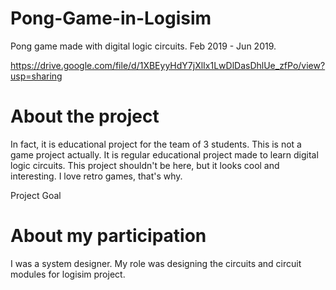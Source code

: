# Pong-Game-in-Logisim
Pong game made with digital logic circuits. Feb 2019 - Jun 2019.

https://drive.google.com/file/d/1XBEyyHdY7jXlIx1LwDlDasDhlUe_zfPo/view?usp=sharing

# About the project

In fact, it is educational project for the team of 3 students.
This is not a game project actually. It is regular educational project made to learn digital logic circuits.
This project shouldn't be here, but it looks cool and interesting. I love retro games, that's why. 

Project Goal


# About my participation

I was a system designer. My role was designing the circuits and circuit modules for logisim project.
